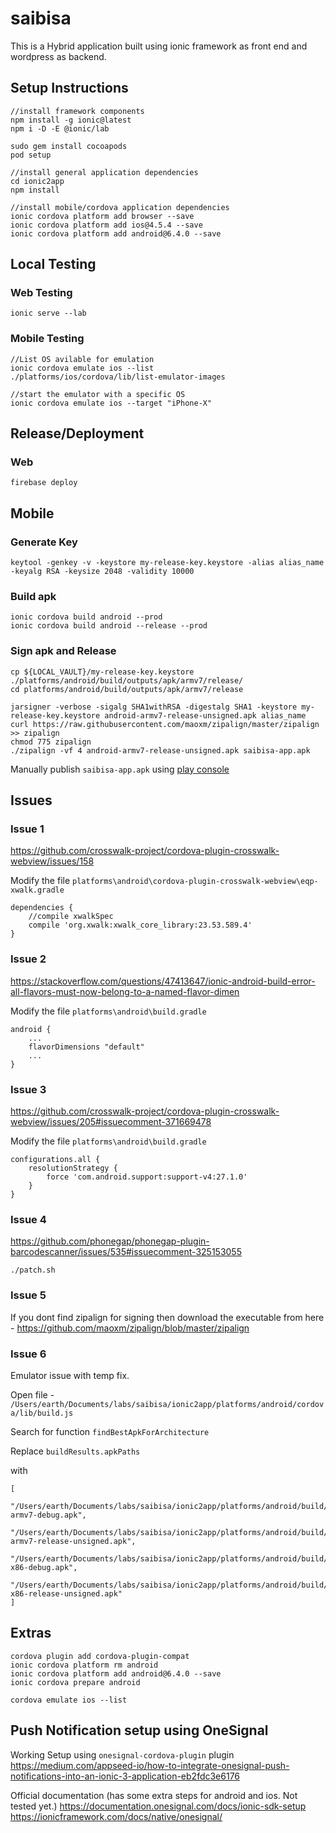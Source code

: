 # saibisa

This is a Hybrid application built using ionic framework as front end and wordpress as backend.

## Setup Instructions
```
//install framework components
npm install -g ionic@latest
npm i -D -E @ionic/lab

sudo gem install cocoapods
pod setup

//install general application dependencies
cd ionic2app
npm install

//install mobile/cordova application dependencies
ionic cordova platform add browser --save
ionic cordova platform add ios@4.5.4 --save
ionic cordova platform add android@6.4.0 --save
```

## Local Testing
### Web Testing
```
ionic serve --lab
```

### Mobile Testing
```
//List OS avilable for emulation
ionic cordova emulate ios --list
./platforms/ios/cordova/lib/list-emulator-images

//start the emulator with a specific OS
ionic cordova emulate ios --target "iPhone-X"
```

## Release/Deployment

### Web
```
firebase deploy
```

## Mobile

### Generate Key
```
keytool -genkey -v -keystore my-release-key.keystore -alias alias_name -keyalg RSA -keysize 2048 -validity 10000
```

### Build apk
```
ionic cordova build android --prod
ionic cordova build android --release --prod
```

### Sign apk and Release

```
cp ${LOCAL_VAULT}/my-release-key.keystore ./platforms/android/build/outputs/apk/armv7/release/
cd platforms/android/build/outputs/apk/armv7/release

jarsigner -verbose -sigalg SHA1withRSA -digestalg SHA1 -keystore my-release-key.keystore android-armv7-release-unsigned.apk alias_name
curl https://raw.githubusercontent.com/maoxm/zipalign/master/zipalign >> zipalign
chmod 775 zipalign
./zipalign -vf 4 android-armv7-release-unsigned.apk saibisa-app.apk
```

Manually publish `saibisa-app.apk` using [play console](https://play.google.com/apps/publish)




## Issues

### Issue 1
https://github.com/crosswalk-project/cordova-plugin-crosswalk-webview/issues/158

Modify the file `platforms\android\cordova-plugin-crosswalk-webview\eqp-xwalk.gradle`

```
dependencies {
    //compile xwalkSpec
    compile 'org.xwalk:xwalk_core_library:23.53.589.4'
}
```

### Issue 2
https://stackoverflow.com/questions/47413647/ionic-android-build-error-all-flavors-must-now-belong-to-a-named-flavor-dimen

Modify the file `platforms\android\build.gradle`
```
android { 
    ...
    flavorDimensions "default"
    ...
} 
```

### Issue 3
https://github.com/crosswalk-project/cordova-plugin-crosswalk-webview/issues/205#issuecomment-371669478

Modify the file `platforms\android\build.gradle`
```
configurations.all {
    resolutionStrategy {
        force 'com.android.support:support-v4:27.1.0'
    }
}
```

### Issue 4

https://github.com/phonegap/phonegap-plugin-barcodescanner/issues/535#issuecomment-325153055

```
./patch.sh
```

### Issue 5
If you dont find zipalign for signing then download the executable from here - 
https://github.com/maoxm/zipalign/blob/master/zipalign


### Issue 6
Emulator issue with temp fix.

Open file - `/Users/earth/Documents/labs/saibisa/ionic2app/platforms/android/cordova/lib/build.js`

Search for function `findBestApkForArchitecture`

Replace `buildResults.apkPaths`

with 
```
[
        "/Users/earth/Documents/labs/saibisa/ionic2app/platforms/android/build/outputs/apk/armv7/debug/android-armv7-debug.apk",
        "/Users/earth/Documents/labs/saibisa/ionic2app/platforms/android/build/outputs/apk/armv7/release/android-armv7-release-unsigned.apk",
        "/Users/earth/Documents/labs/saibisa/ionic2app/platforms/android/build/outputs/apk/x86/debug/android-x86-debug.apk",
        "/Users/earth/Documents/labs/saibisa/ionic2app/platforms/android/build/outputs/apk/x86/release/android-x86-release-unsigned.apk"
]
```

## Extras
```
cordova plugin add cordova-plugin-compat
ionic cordova platform rm android
ionic cordova platform add android@6.4.0 --save
ionic cordova prepare android

cordova emulate ios --list
```

## Push Notification setup using OneSignal

Working Setup using `onesignal-cordova-plugin` plugin
https://medium.com/appseed-io/how-to-integrate-onesignal-push-notifications-into-an-ionic-3-application-eb2fdc3e6176

Official documentation (has some extra steps for android and ios. Not tested yet.)
https://documentation.onesignal.com/docs/ionic-sdk-setup
https://ionicframework.com/docs/native/onesignal/